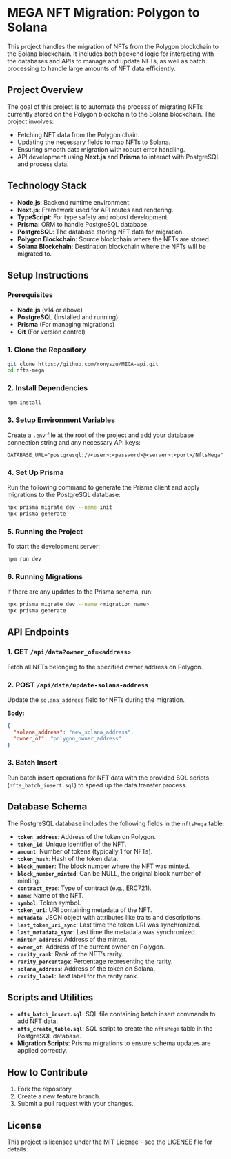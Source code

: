 
# **MEGA NFT Migration: Polygon to Solana**

This project handles the migration of NFTs from the Polygon blockchain to the Solana blockchain. It includes both backend logic for interacting with the databases and APIs to manage and update NFTs, as well as batch processing to handle large amounts of NFT data efficiently.

## **Project Overview**

The goal of this project is to automate the process of migrating NFTs currently stored on the Polygon blockchain to the Solana blockchain. The project involves:

- Fetching NFT data from the Polygon chain.
- Updating the necessary fields to map NFTs to Solana.
- Ensuring smooth data migration with robust error handling.
- API development using **Next.js** and **Prisma** to interact with PostgreSQL and process data.

## **Technology Stack**

- **Node.js**: Backend runtime environment.
- **Next.js**: Framework used for API routes and rendering.
- **TypeScript**: For type safety and robust development.
- **Prisma**: ORM to handle PostgreSQL database.
- **PostgreSQL**: The database storing NFT data for migration.
- **Polygon Blockchain**: Source blockchain where the NFTs are stored.
- **Solana Blockchain**: Destination blockchain where the NFTs will be migrated to.

## **Setup Instructions**

### **Prerequisites**

- **Node.js** (v14 or above)
- **PostgreSQL** (Installed and running)
- **Prisma** (For managing migrations)
- **Git** (For version control)

### **1. Clone the Repository**

```bash
git clone https://github.com/ronyszu/MEGA-api.git
cd nfts-mega
```

### **2. Install Dependencies**

```bash
npm install
```

### **3. Setup Environment Variables**

Create a `.env` file at the root of the project and add your database connection string and any necessary API keys:

```
DATABASE_URL="postgresql://<user>:<password>@<server>:<port>/NftsMega"
```

### **4. Set Up Prisma**

Run the following command to generate the Prisma client and apply migrations to the PostgreSQL database:

```bash
npx prisma migrate dev --name init
npx prisma generate
```

### **5. Running the Project**

To start the development server:

```bash
npm run dev
```

### **6. Running Migrations**

If there are any updates to the Prisma schema, run:

```bash
npx prisma migrate dev --name <migration_name>
npx prisma generate
```

## **API Endpoints**

### **1. GET `/api/data?owner_of=<address>`**

Fetch all NFTs belonging to the specified owner address on Polygon.

### **2. POST `/api/data/update-solana-address`**

Update the `solana_address` field for NFTs during the migration.

**Body:**
```json
{
  "solana_address": "new_solana_address",
  "owner_of": "polygon_owner_address"
}
```

### **3. Batch Insert**

Run batch insert operations for NFT data with the provided SQL scripts (`nfts_batch_insert.sql`) to speed up the data transfer process.

## **Database Schema**

The PostgreSQL database includes the following fields in the `nftsMega` table:

- **`token_address`**: Address of the token on Polygon.
- **`token_id`**: Unique identifier of the NFT.
- **`amount`**: Number of tokens (typically 1 for NFTs).
- **`token_hash`**: Hash of the token data.
- **`block_number`**: The block number where the NFT was minted.
- **`block_number_minted`**: Can be NULL, the original block number of minting.
- **`contract_type`**: Type of contract (e.g., ERC721).
- **`name`**: Name of the NFT.
- **`symbol`**: Token symbol.
- **`token_uri`**: URI containing metadata of the NFT.
- **`metadata`**: JSON object with attributes like traits and descriptions.
- **`last_token_uri_sync`**: Last time the token URI was synchronized.
- **`last_metadata_sync`**: Last time the metadata was synchronized.
- **`minter_address`**: Address of the minter.
- **`owner_of`**: Address of the current owner on Polygon.
- **`rarity_rank`**: Rank of the NFT’s rarity.
- **`rarity_percentage`**: Percentage representing the rarity.
- **`solana_address`**: Address of the token on Solana.
- **`rarity_label`**: Text label for the rarity rank.

## **Scripts and Utilities**

- **`nfts_batch_insert.sql`**: SQL file containing batch insert commands to add NFT data.
- **`nfts_create_table.sql`**: SQL script to create the `nftsMega` table in the PostgreSQL database.
- **Migration Scripts**: Prisma migrations to ensure schema updates are applied correctly.

## **How to Contribute**

1. Fork the repository.
2. Create a new feature branch.
3. Submit a pull request with your changes.

## **License**

This project is licensed under the MIT License - see the [LICENSE](LICENSE) file for details.
